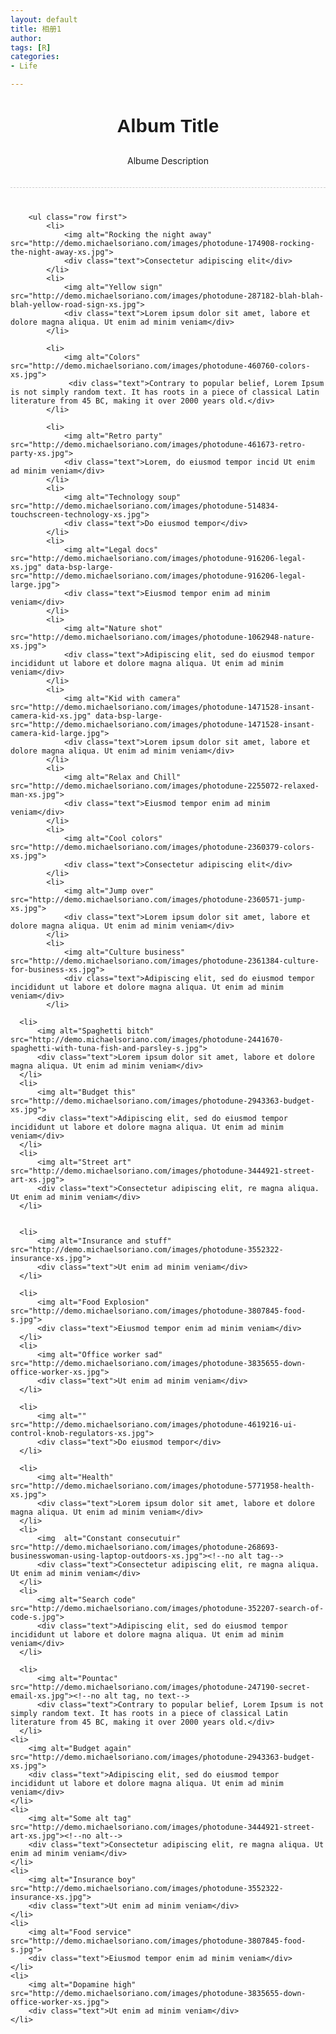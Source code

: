 ```yaml
---
layout: default
title: 相册1
author: 
tags: [R]
categories:
- Life

---
```


 

<div class="container">
        <div class="row" style="text-align:center; border-bottom:1px dashed #ccc;  padding:0 0 20px 0; margin-bottom:40px;">
            <h3 style="font-family:'Bree Serif', arial; font-weight:bold; font-size:30px;">
                 Album Title
            </h3>
            <p>Albume Description</p>
        </div>

        <ul class="row first">
            <li>
                <img alt="Rocking the night away"  src="http://demo.michaelsoriano.com/images/photodune-174908-rocking-the-night-away-xs.jpg">
                <div class="text">Consectetur adipiscing elit</div>
            </li>
            <li>
                <img alt="Yellow sign"  src="http://demo.michaelsoriano.com/images/photodune-287182-blah-blah-blah-yellow-road-sign-xs.jpg">
                <div class="text">Lorem ipsum dolor sit amet, labore et dolore magna aliqua. Ut enim ad minim veniam</div>
            </li> 
            
            <li>
                <img alt="Colors"  src="http://demo.michaelsoriano.com/images/photodune-460760-colors-xs.jpg">
                 <div class="text">Contrary to popular belief, Lorem Ipsum is not simply random text. It has roots in a piece of classical Latin literature from 45 BC, making it over 2000 years old.</div>
            </li>
 
<!--more-->
            <li>
                <img alt="Retro party"  src="http://demo.michaelsoriano.com/images/photodune-461673-retro-party-xs.jpg">
                <div class="text">Lorem, do eiusmod tempor incid Ut enim ad minim veniam</div>
            </li>
            <li>
                <img alt="Technology soup"  src="http://demo.michaelsoriano.com/images/photodune-514834-touchscreen-technology-xs.jpg">
                <div class="text">Do eiusmod tempor</div>
            </li>
            <li>
                <img alt="Legal docs"  src="http://demo.michaelsoriano.com/images/photodune-916206-legal-xs.jpg" data-bsp-large-src="http://demo.michaelsoriano.com/images/photodune-916206-legal-large.jpg">
                <div class="text">Eiusmod tempor enim ad minim veniam</div>
            </li>
            <li>
                <img alt="Nature shot"  src="http://demo.michaelsoriano.com/images/photodune-1062948-nature-xs.jpg">
                <div class="text">Adipiscing elit, sed do eiusmod tempor incididunt ut labore et dolore magna aliqua. Ut enim ad minim veniam</div>
            </li>
            <li>
                <img alt="Kid with camera" src="http://demo.michaelsoriano.com/images/photodune-1471528-insant-camera-kid-xs.jpg" data-bsp-large-src="http://demo.michaelsoriano.com/images/photodune-1471528-insant-camera-kid-large.jpg">
                <div class="text">Lorem ipsum dolor sit amet, labore et dolore magna aliqua. Ut enim ad minim veniam</div>
            </li>
            <li>
                <img alt="Relax and Chill" src="http://demo.michaelsoriano.com/images/photodune-2255072-relaxed-man-xs.jpg">
                <div class="text">Eiusmod tempor enim ad minim veniam</div>
            </li>
            <li>
                <img alt="Cool colors" src="http://demo.michaelsoriano.com/images/photodune-2360379-colors-xs.jpg">
                <div class="text">Consectetur adipiscing elit</div>
            </li>
            <li>
                <img alt="Jump over"  src="http://demo.michaelsoriano.com/images/photodune-2360571-jump-xs.jpg">
                <div class="text">Lorem ipsum dolor sit amet, labore et dolore magna aliqua. Ut enim ad minim veniam</div>
            </li>
            <li>
                <img alt="Culture business" src="http://demo.michaelsoriano.com/images/photodune-2361384-culture-for-business-xs.jpg">
                <div class="text">Adipiscing elit, sed do eiusmod tempor incididunt ut labore et dolore magna aliqua. Ut enim ad minim veniam</div>
            </li>

      <li>
          <img alt="Spaghetti bitch" src="http://demo.michaelsoriano.com/images/photodune-2441670-spaghetti-with-tuna-fish-and-parsley-s.jpg">
          <div class="text">Lorem ipsum dolor sit amet, labore et dolore magna aliqua. Ut enim ad minim veniam</div>
      </li>
      <li>
          <img alt="Budget this"  src="http://demo.michaelsoriano.com/images/photodune-2943363-budget-xs.jpg">
          <div class="text">Adipiscing elit, sed do eiusmod tempor incididunt ut labore et dolore magna aliqua. Ut enim ad minim veniam</div>
      </li>
      <li>
          <img alt="Street art"  src="http://demo.michaelsoriano.com/images/photodune-3444921-street-art-xs.jpg">
          <div class="text">Consectetur adipiscing elit, re magna aliqua. Ut enim ad minim veniam</div>
      </li>


      <li>
          <img alt="Insurance and stuff"  src="http://demo.michaelsoriano.com/images/photodune-3552322-insurance-xs.jpg">
          <div class="text">Ut enim ad minim veniam</div>
      </li>

      <li>
          <img alt="Food Explosion"  src="http://demo.michaelsoriano.com/images/photodune-3807845-food-s.jpg">
          <div class="text">Eiusmod tempor enim ad minim veniam</div>
      </li>
      <li>
          <img alt="Office worker sad" src="http://demo.michaelsoriano.com/images/photodune-3835655-down-office-worker-xs.jpg">
          <div class="text">Ut enim ad minim veniam</div>
      </li>

      <li>
          <img alt="" src="http://demo.michaelsoriano.com/images/photodune-4619216-ui-control-knob-regulators-xs.jpg">
          <div class="text">Do eiusmod tempor</div>
      </li>

      <li>
          <img alt="Health" src="http://demo.michaelsoriano.com/images/photodune-5771958-health-xs.jpg">
          <div class="text">Lorem ipsum dolor sit amet, labore et dolore magna aliqua. Ut enim ad minim veniam</div>
      </li>
      <li>
          <img  alt="Constant consecutuir" src="http://demo.michaelsoriano.com/images/photodune-268693-businesswoman-using-laptop-outdoors-xs.jpg"><!--no alt tag-->
          <div class="text">Consectetur adipiscing elit, re magna aliqua. Ut enim ad minim veniam</div>
      </li>
      <li>
          <img alt="Search code" src="http://demo.michaelsoriano.com/images/photodune-352207-search-of-code-s.jpg">
          <div class="text">Adipiscing elit, sed do eiusmod tempor incididunt ut labore et dolore magna aliqua. Ut enim ad minim veniam</div>
      </li>

      <li>
          <img alt="Pountac" src="http://demo.michaelsoriano.com/images/photodune-247190-secret-email-xs.jpg"><!--no alt tag, no text-->
          <div class="text">Contrary to popular belief, Lorem Ipsum is not simply random text. It has roots in a piece of classical Latin literature from 45 BC, making it over 2000 years old.</div>
      </li>
    <li>
        <img alt="Budget again" src="http://demo.michaelsoriano.com/images/photodune-2943363-budget-xs.jpg">
        <div class="text">Adipiscing elit, sed do eiusmod tempor incididunt ut labore et dolore magna aliqua. Ut enim ad minim veniam</div>
    </li>
    <li>
        <img alt="Some alt tag" src="http://demo.michaelsoriano.com/images/photodune-3444921-street-art-xs.jpg"><!--no alt-->
        <div class="text">Consectetur adipiscing elit, re magna aliqua. Ut enim ad minim veniam</div>
    </li>
    <li>
        <img alt="Insurance boy"  src="http://demo.michaelsoriano.com/images/photodune-3552322-insurance-xs.jpg">
        <div class="text">Ut enim ad minim veniam</div>
    </li>
    <li>
        <img alt="Food service"  src="http://demo.michaelsoriano.com/images/photodune-3807845-food-s.jpg">
        <div class="text">Eiusmod tempor enim ad minim veniam</div>
    </li>
    <li>
        <img alt="Dopamine high"  src="http://demo.michaelsoriano.com/images/photodune-3835655-down-office-worker-xs.jpg">
        <div class="text">Ut enim ad minim veniam</div>
    </li>

  </ul> 
    </div> <!-- /container -->